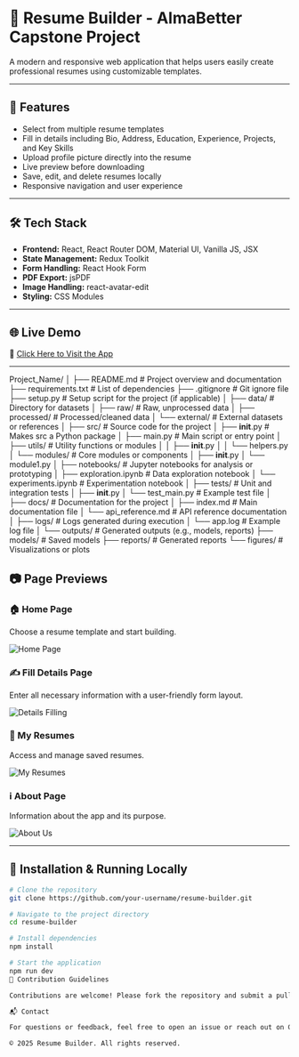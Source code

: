 # 📄 Resume Builder - AlmaBetter Capstone Project

A modern and responsive web application that helps users easily create professional resumes using customizable templates.

---

## 🚀 Features

- Select from multiple resume templates
- Fill in details including Bio, Address, Education, Experience, Projects, and Key Skills
- Upload profile picture directly into the resume
- Live preview before downloading
- Save, edit, and delete resumes locally
- Responsive navigation and user experience

---

## 🛠️ Tech Stack

- **Frontend:** React, React Router DOM, Material UI, Vanilla JS, JSX
- **State Management:** Redux Toolkit
- **Form Handling:** React Hook Form
- **PDF Export:** jsPDF
- **Image Handling:** react-avatar-edit
- **Styling:** CSS Modules

---

## 🌐 Live Demo

🔗 [Click Here to Visit the App](https://resume-builder-attempt-2.vercel.app/)

---

Project_Name/
│
├── README.md                # Project overview and documentation
├── requirements.txt         # List of dependencies
├── .gitignore               # Git ignore file
├── setup.py                 # Setup script for the project (if applicable)
│
├── data/                    # Directory for datasets
│   ├── raw/                 # Raw, unprocessed data
│   ├── processed/           # Processed/cleaned data
│   └── external/            # External datasets or references
│
├── src/                     # Source code for the project
│   ├── __init__.py          # Makes src a Python package
│   ├── main.py              # Main script or entry point
│   ├── utils/               # Utility functions or modules
│   │   ├── __init__.py
│   │   └── helpers.py
│   └── modules/             # Core modules or components
│       ├── __init__.py
│       └── module1.py
│
├── notebooks/               # Jupyter notebooks for analysis or prototyping
│   ├── exploration.ipynb    # Data exploration notebook
│   └── experiments.ipynb    # Experimentation notebook
│
├── tests/                   # Unit and integration tests
│   ├── __init__.py
│   └── test_main.py         # Example test file
│
├── docs/                    # Documentation for the project
│   ├── index.md             # Main documentation file
│   └── api_reference.md     # API reference documentation
│
├── logs/                    # Logs generated during execution
│   └── app.log              # Example log file
│
└── outputs/                 # Generated outputs (e.g., models, reports)
    ├── models/              # Saved models
    ├── reports/             # Generated reports
    └── figures/             # Visualizations or plots
## 📷 Page Previews

### 🏠 Home Page
Choose a resume template and start building.

![Home Page](https://user-images.githubusercontent.com/100461901/219924028-fb00b130-a794-4c2f-aa43-91feaab95441.png)

### ✍️ Fill Details Page
Enter all necessary information with a user-friendly form layout.

![Details Filling](https://user-images.githubusercontent.com/100461901/219924410-c768a081-9ac8-4cf8-83ed-8b6cc00d0d1f.png)

### 📂 My Resumes
Access and manage saved resumes.

![My Resumes](https://user-images.githubusercontent.com/100461901/219924722-595fdb82-6037-42b2-8639-44541213b01f.png)

### ℹ️ About Page
Information about the app and its purpose.

![About Us](https://user-images.githubusercontent.com/100461901/219925057-16f85fe1-6aa1-416f-9d88-6040e04faae0.png)

---

## 🧩 Installation & Running Locally

```bash
# Clone the repository
git clone https://github.com/your-username/resume-builder.git

# Navigate to the project directory
cd resume-builder

# Install dependencies
npm install

# Start the application
npm run dev
🙌 Contribution Guidelines

Contributions are welcome! Please fork the repository and submit a pull request for any feature suggestions, improvements, or bug fixes.

📬 Contact

For questions or feedback, feel free to open an issue or reach out on GitHub.

© 2025 Resume Builder. All rights reserved.

